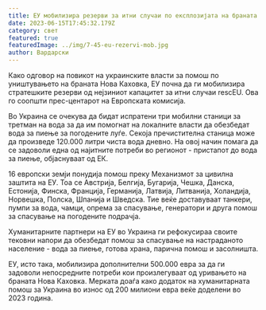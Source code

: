 ```yaml
---
title: ЕУ мобилизира резерви за итни случаи по експлозијата на браната Нова Каховка
date: 2023-06-15T17:45:32.179Z
category: свет
featured: true
featuredImage: ../img/7-45-eu-rezervi-mob.jpg
author: Вардарски
---
```

Како одговор на повикот на украинските власти за помош по уништувањето на браната Нова Каховка, ЕУ почна да ги мобилизира стратешките резерви од нејзиниот капацитет за итни случаи rescEU. Ова го соопшти прес-центарот на Европската комисија.

Во Украина се очекува да бидат испратени три мобилни станици за третман на вода за да им помогнат на локалните власти да обезбедат вода за пиење за погодените луѓе. Секоја пречистителна станица може да произведе 120.000 литри чиста вода дневно. На овој начин помага да се задоволи една од најитните потреби во регионот - пристапот до вода за пиење, објаснуваат од ЕК.

16 европски земји понудија помош преку Механизмот за цивилна заштита на ЕУ. Тоа се Австрија, Белгија, Бугарија, Чешка, Данска, Естонија, Финска, Франција, Германија, Латвија, Литванија, Холандија, Норвешка, Полска, Шпанија и Шведска. Тие веќе доставуваат танкери, пумпи за вода, чамци, опрема за спасување, генератори и друга помош за спасување на погодените подрачја.

Хуманитарните партнери на ЕУ во Украина ги рефокусираа своите тековни напори да обезбедат помош за спасување на настраданото население - вода за пиење, готова храна, парична помош и засолништа.

ЕУ, исто така, мобилизира дополнителни 500.000 евра за да ги задоволи непосредните потреби кои произлегуваат од уривањето на браната Нова Каховка. Мерката доаѓа како додаток на хуманитарната помош за Украина во износ од 200 милиони евра веќе доделени во 2023 година.